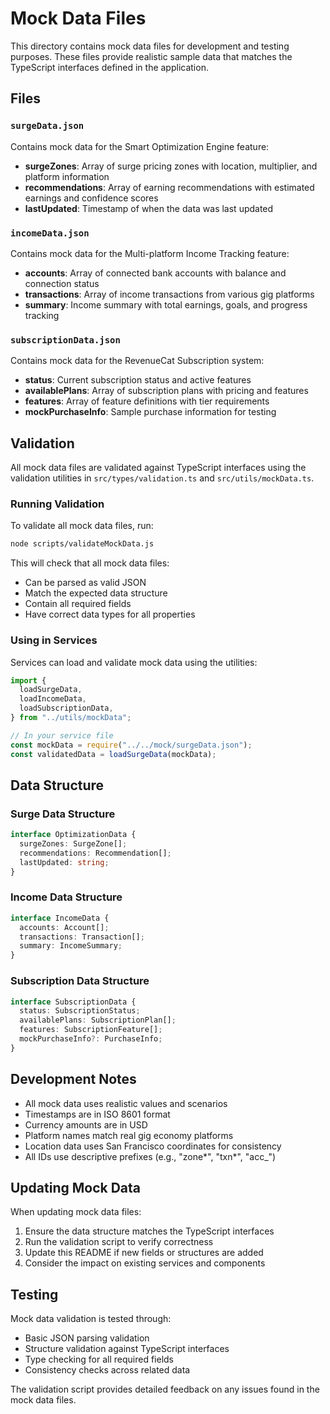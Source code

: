 # Mock Data Files

This directory contains mock data files for development and testing purposes. These files provide realistic sample data that matches the TypeScript interfaces defined in the application.

## Files

### `surgeData.json`

Contains mock data for the Smart Optimization Engine feature:

- **surgeZones**: Array of surge pricing zones with location, multiplier, and platform information
- **recommendations**: Array of earning recommendations with estimated earnings and confidence scores
- **lastUpdated**: Timestamp of when the data was last updated

### `incomeData.json`

Contains mock data for the Multi-platform Income Tracking feature:

- **accounts**: Array of connected bank accounts with balance and connection status
- **transactions**: Array of income transactions from various gig platforms
- **summary**: Income summary with total earnings, goals, and progress tracking

### `subscriptionData.json`

Contains mock data for the RevenueCat Subscription system:

- **status**: Current subscription status and active features
- **availablePlans**: Array of subscription plans with pricing and features
- **features**: Array of feature definitions with tier requirements
- **mockPurchaseInfo**: Sample purchase information for testing

## Validation

All mock data files are validated against TypeScript interfaces using the validation utilities in `src/types/validation.ts` and `src/utils/mockData.ts`.

### Running Validation

To validate all mock data files, run:

```bash
node scripts/validateMockData.js
```

This will check that all mock data files:

- Can be parsed as valid JSON
- Match the expected data structure
- Contain all required fields
- Have correct data types for all properties

### Using in Services

Services can load and validate mock data using the utilities:

```typescript
import {
  loadSurgeData,
  loadIncomeData,
  loadSubscriptionData,
} from "../utils/mockData";

// In your service file
const mockData = require("../../mock/surgeData.json");
const validatedData = loadSurgeData(mockData);
```

## Data Structure

### Surge Data Structure

```typescript
interface OptimizationData {
  surgeZones: SurgeZone[];
  recommendations: Recommendation[];
  lastUpdated: string;
}
```

### Income Data Structure

```typescript
interface IncomeData {
  accounts: Account[];
  transactions: Transaction[];
  summary: IncomeSummary;
}
```

### Subscription Data Structure

```typescript
interface SubscriptionData {
  status: SubscriptionStatus;
  availablePlans: SubscriptionPlan[];
  features: SubscriptionFeature[];
  mockPurchaseInfo?: PurchaseInfo;
}
```

## Development Notes

- All mock data uses realistic values and scenarios
- Timestamps are in ISO 8601 format
- Currency amounts are in USD
- Platform names match real gig economy platforms
- Location data uses San Francisco coordinates for consistency
- All IDs use descriptive prefixes (e.g., "zone*", "txn*", "acc\_")

## Updating Mock Data

When updating mock data files:

1. Ensure the data structure matches the TypeScript interfaces
2. Run the validation script to verify correctness
3. Update this README if new fields or structures are added
4. Consider the impact on existing services and components

## Testing

Mock data validation is tested through:

- Basic JSON parsing validation
- Structure validation against TypeScript interfaces
- Type checking for all required fields
- Consistency checks across related data

The validation script provides detailed feedback on any issues found in the mock data files.
